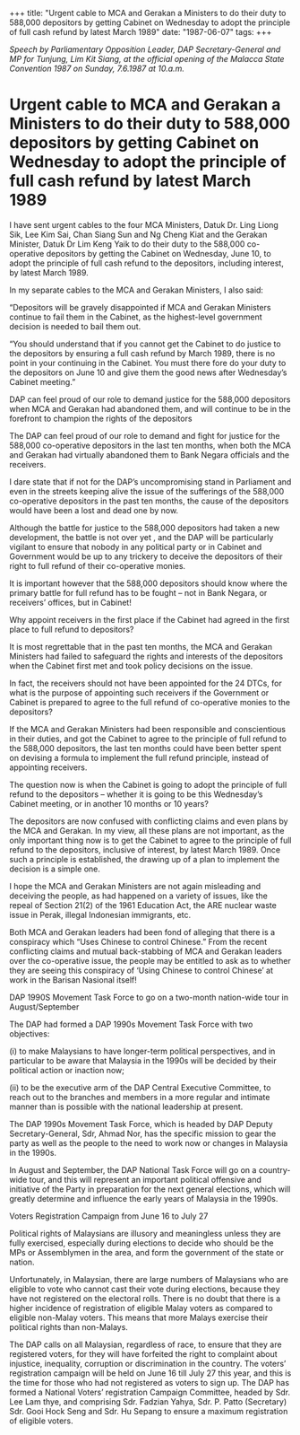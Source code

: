 +++ 
title: "Urgent cable to MCA and Gerakan a Ministers to do their duty to 588,000 depositors by getting Cabinet on Wednesday to adopt the principle of full cash refund by latest March 1989"
date: "1987-06-07"
tags:
+++

_Speech by Parliamentary Opposition Leader, DAP Secretary-General and MP for Tunjung, Lim Kit Siang, at the official opening of the Malacca State Convention 1987 on Sunday, 7.6.1987 at 10.a.m._

# Urgent cable to MCA and Gerakan a Ministers to do their duty to 588,000 depositors by getting Cabinet on Wednesday to adopt the principle of full cash refund by latest March 1989

I have sent urgent cables to the four MCA Ministers, Datuk Dr. Ling Liong Sik, Lee Kim Sai, Chan Siang Sun and Ng Cheng Kiat and the Gerakan Minister, Datuk Dr Lim Keng Yaik to do their duty to the 588,000 co-operative depositors by getting the Cabinet on Wednesday, June 10, to adopt the principle of full cash refund to the depositors, including interest, by latest March 1989.</u>

In my separate cables to the MCA and Gerakan Ministers, I also said:

“Depositors will be gravely disappointed if MCA and Gerakan Ministers continue to fail them in the Cabinet, as the highest-level government decision is needed to bail them out.

“You should understand that if you cannot get the Cabinet to do justice to the depositors by ensuring a full cash refund by March 1989, there is no point in your continuing in the Cabinet. You must there fore do your duty to the depositors on June 10 and give them the good news after Wednesday’s Cabinet meeting.”

DAP can feel proud of our role to demand justice for the 588,000 depositors when MCA and Gerakan had abandoned them, and will continue to be in the forefront to champion the rights of the depositors

The DAP can feel proud of our role to demand and fight for justice for the 588,000 co-operative depositors in the last ten months, when both the MCA and Gerakan had virtually abandoned them to Bank Negara officials and the receivers.

I dare state that if not for the DAP’s uncompromising stand in Parliament and even in the streets keeping alive the issue of the sufferings of the 588,000 co-operative depositors in the past ten months, the cause of the depositors would have been a lost and dead one by now.

Although the battle for justice to the 588,000 depositors had taken a new development, the battle is not over yet , and the DAP will be particularly vigilant to ensure that nobody in any political party or in Cabinet and Government would be up to any trickery to deceive the depositors of their right to full refund of their co-operative monies.

It is important however that the 588,000 depositors should know where the primary battle for full refund has to be fought – not in Bank Negara, or receivers’ offices, but in Cabinet! 

Why appoint receivers in the first place if the Cabinet had agreed in the first place to full refund to depositors? 

It is most regrettable that in the past ten months, the MCA and Gerakan Ministers had failed to safeguard the rights and interests of the depositors when the Cabinet first met and took policy decisions on the issue.

In fact, the receivers should not have been appointed for the 24 DTCs, for what is the purpose of appointing such receivers if the Government or Cabinet is prepared to agree to the full refund of co-operative monies to the depositors?

If the MCA and Gerakan Ministers had been responsible and conscientious in their duties, and got the Cabinet to agree to the principle of full refund to the 588,000 depositors, the last ten months could have been better spent on devising a formula to implement the full refund principle, instead of appointing receivers.

The question now is when the Cabinet is going to adopt the principle of full refund to the depositors – whether it is going to be this Wednesday’s Cabinet meeting, or in another 10 months or 10 years?

The depositors are now confused with conflicting claims and even plans by the MCA and Gerakan. In my view, all these plans are not important, as the only important thing now is to get the Cabinet to agree to the principle of full refund to the depositors, inclusive of interest, by latest March 1989. Once such a principle is established, the drawing up of a plan to implement the decision is a simple one.

I hope the MCA and Gerakan Ministers are not again misleading and deceiving the people, as had happened on a variety of issues, like the repeal of Section 21(2) of the 1961 Education Act, the ARE nuclear waste issue in Perak, illegal Indonesian immigrants, etc.

Both MCA and Gerakan leaders had been fond of alleging that there is a conspiracy which “Uses Chinese to control Chinese.” From the recent conflicting claims and mutual back-stabbing of MCA and Gerakan leaders over the co-operative issue, the people may be entitled to ask as to whether they are seeing this conspiracy of  ‘Using Chinese to control Chinese’ at work in the Barisan Nasional itself!

DAP 1990S Movement Task Force to go on a two-month nation-wide tour in August/September

The DAP had formed a DAP 1990s Movement Task Force with two objectives:

(i) to make Malaysians to have longer-term political perspectives, and in particular to be aware that Malaysia in the 1990s will be decided by their political action or inaction now;

(ii) to be the executive arm of the DAP Central Executive Committee, to reach out to the branches and members in a more regular and intimate manner than is possible with the national leadership at present.

The DAP 1990s Movement Task Force, which is headed by DAP Deputy Secretary-General, Sdr, Ahmad Nor, has the specific mission to gear the party as well as the people to the need to work now or changes in Malaysia in the 1990s.

In August and September, the DAP National Task Force will go on a country-wide tour, and this will represent an important political offensive and initiative of the Party in preparation for the next general elections, which will greatly determine and influence the early years of Malaysia in the 1990s.

Voters Registration Campaign from June 16 to July 27

Political rights of Malaysians are illusory and meaningless unless they are fully exercised, especially during elections to decide who should be the MPs or Assemblymen in the area, and form the government of the state or nation.

Unfortunately, in Malaysian, there are large numbers of Malaysians who are eligible to vote who cannot cast their vote during elections, because they have not registered on the electoral rolls. There is no doubt that there is a higher incidence of registration of eligible Malay voters as compared to eligible non-Malay voters. This means that more Malays exercise their political rights than non-Malays.

The DAP calls on all Malaysian, regardless of race, to ensure that they are registered voters, for they will have forfeited the right to complaint about injustice, inequality, corruption or discrimination in the country. The voters’ registration campaign will be held on June 16 till July 27 this year, and this is the time for those who had not registered as voters to sign up. The DAP has formed a National Voters’ registration Campaign Committee, headed by Sdr. Lee Lam thye, and comprising Sdr. Fadzian Yahya, Sdr. P. Patto (Secretary) Sdr. Gooi Hock Seng and Sdr. Hu Sepang to ensure a maximum registration of eligible voters.
 
